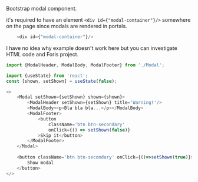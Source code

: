 Bootstrap modal component.

it's required to have an element `<div id={"modal-container"}/>` somewhere on the page since modals are rendered in portals.

```js
    <div id={"modal-container"}/>
```

I have no idea why example doesn't work here but you can investigate HTML code and Foris project.

```js
import {ModalHeader, ModalBody, ModalFooter} from './Modal';

import {useState} from 'react';
const [shown, setShown] = useState(false);

<>
    <Modal setShown={setShown} shown={shown}>
        <ModalHeader setShown={setShown} title='Warning!'/>
        <ModalBody><p>Bla bla bla...</p></ModalBody>
        <ModalFooter>
            <button 
                className='btn btn-secondary' 
                onClick={() => setShown(false)}
            >Skip it</button>
        </ModalFooter>
    </Modal>
    
    <button className='btn btn-secondary' onClick={()=>setShown(true)}>
        Show modal
    </button>
</>
```
